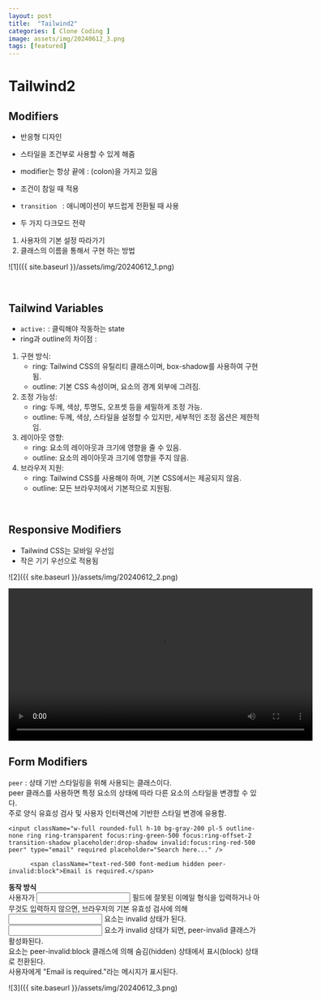 ```yaml
---      
layout: post      
title:  "Tailwind2"      
categories: [ Clone Coding ]      
image: assets/img/20240612_3.png      
tags: [featured]      
---      
```

      
# Tailwind2   
    
## Modifiers  
- 반응형 디자인  
- 스타일을 조건부로 사용할 수 있게 해줌  
- modifier는 항상 끝에 : (colon)을 가지고 있음  
- 조건이 참일 때 적용  
  
- `transition ` : 애니메이션이 부드럽게 전환될 때 사용  
- 두 가지 다크모드 전략  
1. 사용자의 기본 설정 따라가기  
2. 클래스의 이름을 통해서 구현 하는 방법  

![1]({{ site.baseurl }}/assets/img/20240612_1.png)      

<br>
  
## Tailwind Variables  
- `active:` : 클릭해야 작동하는 state  
- ring과 outline의 차이점 :   
1. 구현 방식:  
    * ring: Tailwind CSS의 유틸리티 클래스이며, box-shadow를 사용하여 구현됨.  
    * outline: 기본 CSS 속성이며, 요소의 경계 외부에 그려짐.  
2. 조정 가능성:  
    * ring: 두께, 색상, 투명도, 오프셋 등을 세밀하게 조정 가능.  
    * outline: 두께, 색상, 스타일을 설정할 수 있지만, 세부적인 조정 옵션은 제한적임.  
3. 레이아웃 영향:  
    * ring: 요소의 레이아웃과 크기에 영향을 줄 수 있음.  
    * outline: 요소의 레이아웃과 크기에 영향을 주지 않음.  
4. 브라우저 지원:  
    * ring: Tailwind CSS를 사용해야 하며, 기본 CSS에서는 제공되지 않음.  
    * outline: 모든 브라우저에서 기본적으로 지원됨.    

<br>    
  
## Responsive Modifiers  
- Tailwind CSS는 모바일 우선임  
- 작은 기기 우선으로 적용됨  

![2]({{ site.baseurl }}/assets/img/20240612_2.png)   

<video controls width="600">
  <source src="/assets/img/20240612_1.mp4" type="video/mp4">
  Your browser does not support the video tag.
</video>

<br> 
  
## Form Modifiers  
`peer` : 상태 기반 스타일링을 위해 사용되는 클래스이다.   
peer 클래스를 사용하면 특정 요소의 상태에 따라 다른 요소의 스타일을 변경할 수 있다.  
주로 양식 유효성 검사 및 사용자 인터랙션에 기반한 스타일 변경에 유용함.  
  
```  
<input className="w-full rounded-full h-10 bg-gray-200 pl-5 outline-none ring ring-transparent focus:ring-green-500 focus:ring-offset-2 transition-shadow placeholder:drop-shadow invalid:focus:ring-red-500 peer" type="email" required placeholder="Search here..." />  
        
      <span className="text-red-500 font-medium hidden peer-invalid:block">Email is required.</span>  
```  
  
**동작 방식**  
사용자가 <input> 필드에 잘못된 이메일 형식을 입력하거나 아무것도 입력하지 않으면, 브라우저의 기본 유효성 검사에 의해 <input> 요소는 invalid 상태가 된다.  
<input> 요소가 invalid 상태가 되면, peer-invalid 클래스가 활성화된다.  
<span> 요소는 peer-invalid:block 클래스에 의해 숨김(hidden) 상태에서 표시(block) 상태로 전환된다.  
사용자에게 "Email is required."라는 메시지가 표시된다.  

![3]({{ site.baseurl }}/assets/img/20240612_3.png)  